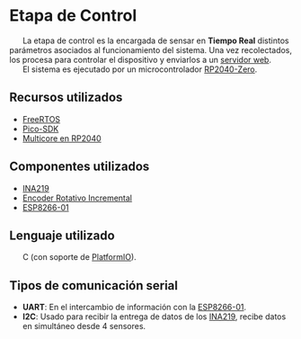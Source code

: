 # Etapa de Control

&nbsp;&nbsp;&nbsp;&nbsp;&nbsp;&nbsp;La etapa de control es la encargada de sensar en __Tiempo Real__ distintos parámetros asociados al funcionamiento del sistema.
Una vez recolectados, los procesa para controlar el dispositivo y enviarlos a un [servidor web](https://github.com/impatrq/gravicap/tree/main/Servidor_Web).<br>
&nbsp;&nbsp;&nbsp;&nbsp;&nbsp;&nbsp;El sistema es ejecutado por un microcontrolador [RP2040-Zero](https://datasheets.raspberrypi.com/rp2040/rp2040-datasheet.pdf).<br>

## Recursos utilizados
- [FreeRTOS](https://www.freertos.org/)
- [Pico-SDK](https://github.com/raspberrypi/pico-sdk/tree/master)
- [Multicore en RP2040](https://github.com/raspberrypi/pico-sdk/tree/master/src/rp2_common/pico_multicore) 
   
## Componentes utilizados
- [INA219](https://www.ti.com/lit/ds/symlink/ina219.pdf)  
- [Encoder Rotativo Incremental](https://en.wikipedia.org/wiki/Rotary_encoder)
- [ESP8266-01](https://www.espressif.com/sites/default/files/documentation/esp8266-technical_reference_en.pdf)

## Lenguaje utilizado  
&nbsp;&nbsp;&nbsp;&nbsp;&nbsp;&nbsp;C (con soporte de [PlatformIO](https://docs.platformio.org/en/latest/)).
    
## Tipos de comunicación serial  
- __UART__: En el intercambio de información con la [ESP8266-01](https://www.espressif.com/sites/default/files/documentation/esp8266-technical_reference_en.pdf).
- __I2C__: Usado para recibir la entrega de datos de los [INA219](https://www.ti.com/lit/ds/symlink/ina219.pdf), recibe datos en simultáneo desde 4 sensores. 
